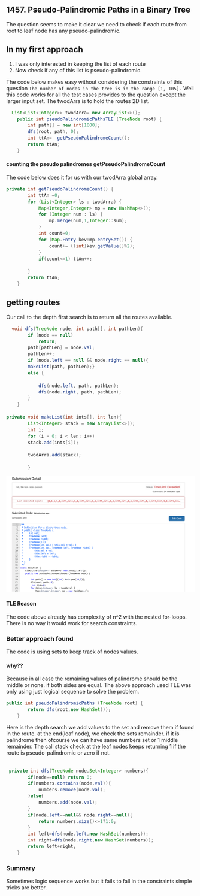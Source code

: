 ## 1457. Pseudo-Palindromic Paths in a Binary Tree
The question seems to make it clear we need to check if each route from root to leaf node has
any pseudo-palindromic.

## In my first approach
1. I was only interested in keeping the list of each route
2. Now check if any of this list is pseudo-palindromic.

The code below makes easy without considering the constraints of this question
```The number of nodes in the tree is in the range [1, 105].```
Well this code works for all the test cases provides to the question except the larger input set.
The  twodArra is to hold the routes 2D list. 
```java
  List<List<Integer>> twodArra= new ArrayList<>();
    public int pseudoPalindromicPathsTLE (TreeNode root) {
        int path[] = new int[1000];
        dfs(root, path, 0);
        int ttAn=  getPseudoPalindromeCount();
        return ttAn;
    }
```

#### counting the pseudo palindromes getPseudoPalindromeCount
The code below does it for us with our twodArra global array.

```java
private int getPseudoPalindromeCount() {
        int ttAn =0;
        for (List<Integer> ls : twodArra) {
            Map<Integer,Integer> mp = new HashMap<>();
            for (Integer num : ls) {
                mp.merge(num,1,Integer::sum);
            }
            int count=0;
            for (Map.Entry kev:mp.entrySet()) {
                count+= ((int)kev.getValue()%2);
            }
            if(count<=1) ttAn++;
            
        }
        return ttAn;
    }
```

## getting routes
Our call to the depth first search is to return all the routes available.
```java
  void dfs(TreeNode node, int path[], int pathLen){
        if (node == null)
            return;
        path[pathLen] = node.val;
        pathLen++;
        if (node.left == null && node.right == null){
        makeList(path, pathLen);}
        else {

            dfs(node.left, path, pathLen);
            dfs(node.right, path, pathLen);
        }
    }

private void makeList(int ints[], int len){
        List<Integer> stack = new ArrayList<>();
        int i;
        for (i = 0; i < len; i++)
        stack.add(ints[i]);

        twodArra.add(stack);

        }
```
![](https://github.com/Fas96/T-images-repo/blob/main/pseudopalindrom.png?raw=true)
#### TLE Reason
The code above already has complexity of n^2 with the nested for-loops.
There is no way it would work for search constraints.

### Better approach found
The code is using sets to keep track of nodes values.
#### why??
Because in all case the remaining values of palindrome should be the middle or none.
if both sides are equal.
The above approach used TLE was only using just logical sequence to solve the problem.
```java
public int pseudoPalindromicPaths (TreeNode root) {
        return dfs(root,new HashSet());
    }
```
Here is the depth search we add values to the set and remove them if found in the route. at the end(leaf node),
we check the sets remainder. if it is palindrome then ofcourse we can have same numbers set or 1 middle remainder.
The call stack check at the leaf nodes keeps returning 1 if the route is pseudo-palindromic or zero if not.
```java

 private int dfs(TreeNode node,Set<Integer> numbers){
        if(node==null) return 0;
        if(numbers.contains(node.val)){
            numbers.remove(node.val);
        }else{
            numbers.add(node.val);
        }
        if(node.left==null&& node.right==null){
            return numbers.size()<=1?1:0;
        }
        int left=dfs(node.left,new HashSet(numbers));
        int right=dfs(node.right,new HashSet(numbers));
        return left+right;
    }
```

### Summary
Sometimes logic sequence works but it fails to fall in the constraints simple tricks are better.